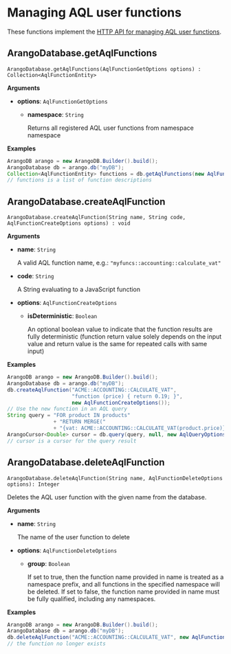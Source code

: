 # Managing AQL user functions

These functions implement the
[HTTP API for managing AQL user functions](https://docs.arangodb.com/latest/HTTP/AqlUserFunctions/index.html).

## ArangoDatabase.getAqlFunctions

```
ArangoDatabase.getAqlFunctions(AqlFunctionGetOptions options) : Collection<AqlFunctionEntity>
```

**Arguments**

- **options**: `AqlFunctionGetOptions`

  - **namespace**: `String`

    Returns all registered AQL user functions from namespace namespace

**Examples**

```Java
ArangoDB arango = new ArangoDB.Builder().build();
ArangoDatabase db = arango.db("myDB");
Collection<AqlFunctionEntity> functions = db.getAqlFunctions(new AqlFunctionGetOptions().namespace("myfuncs"));
// functions is a list of function descriptions
```

## ArangoDatabase.createAqlFunction

```
ArangoDatabase.createAqlFunction(String name, String code, AqlFunctionCreateOptions options) : void
```

**Arguments**

- **name**: `String`

  A valid AQL function name, e.g.: `"myfuncs::accounting::calculate_vat"`

- **code**: `String`

  A String evaluating to a JavaScript function

- **options**: `AqlFunctionCreateOptions`

  - **isDeterministic**: `Boolean`

    An optional boolean value to indicate that the function results are fully deterministic (function return value solely depends on the input value and return value is the same for repeated calls with same input)

**Examples**

```Java
ArangoDB arango = new ArangoDB.Builder().build();
ArangoDatabase db = arango.db("myDB");
db.createAqlFunction("ACME::ACCOUNTING::CALCULATE_VAT",
                     "function (price) { return 0.19; }",
                     new AqlFunctionCreateOptions());
// Use the new function in an AQL query
String query = "FOR product IN products"
               + "RETURN MERGE("
               + "{vat: ACME::ACCOUNTING::CALCULATE_VAT(product.price)}, product)";
ArangoCursor<Double> cursor = db.query(query, null, new AqlQueryOptions(), Double.class);
// cursor is a cursor for the query result
```

## ArangoDatabase.deleteAqlFunction

```
ArangoDatabase.deleteAqlFunction(String name, AqlFunctionDeleteOptions options): Integer
```

Deletes the AQL user function with the given name from the database.

**Arguments**

- **name**: `String`

  The name of the user function to delete

- **options**: `AqlFunctionDeleteOptions`

  - **group**: `Boolean`

    If set to true, then the function name provided in name is treated as a namespace prefix, and all functions in the specified namespace will be deleted. If set to false, the function name provided in name must be fully qualified, including any namespaces.

**Examples**

```Java
ArangoDB arango = new ArangoDB.Builder().build();
ArangoDatabase db = arango.db("myDB");
db.deleteAqlFunction("ACME::ACCOUNTING::CALCULATE_VAT", new AqlFunctionDeleteOptions());
// the function no longer exists
```
